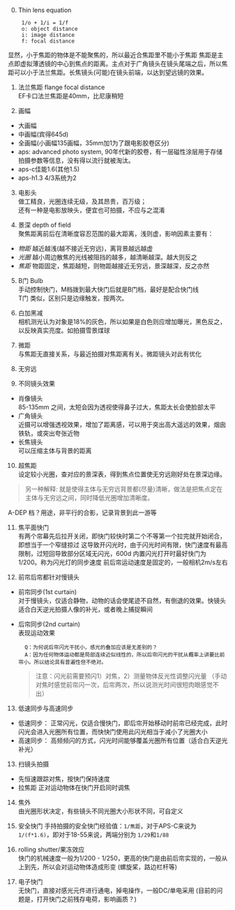 0. Thin lens equation

        1/o + 1/i = 1/f
        o: object distance
        i: image distance
        f: focal distance
  显然，小于焦距的物体是不能聚焦的，所以最近合焦距里不能小于焦距
焦距是主点即虚拟薄透镜的中心到焦点的距离。主点对于广角镜头在镜头尾端之后，所以焦距可以小于法兰焦距。长焦镜头(可能)在镜头前端，以达到望远镜的效果。  

1. 法兰焦距 flange focal distance  
  EF卡口法兰焦距是40mm，比尼康稍短

2. 画幅
  * 大画幅  
  * 中画幅(宾得645d)
  * 全画幅(小画幅135画幅，35mm加1为了跟电影胶卷区分)
  * aps: advanced photo system, 90年代新的胶卷，有一层磁性涂层用于存储拍摄参数等信息，没有得以流行就被淘汰。
  * aps-c佳能1.6(其他1.5)
  * aps-h1.3 4/3系统为2

3. 电影头  
  做工精良，光圈连续无级，及其昂贵，百万级；  
  还有一种是电影放映头，便宜也可拍摄，不应与之混淆

4. 景深 depth of field  
  聚焦距离前后在清晰度容忍范围的最大距离，浅则虚，影响因素主要有：
  * *物距* 越近越浅(越不接近无穷远)，离背景越远越虚  
  * *光圈* 越小周边散焦的光线被阻挡的越多，越清晰越深。越大则反之
  * *焦距* 物距固定，焦距越短，则物距越接近无穷远，景深越深，反之亦然

5. B门 Bulb  
  手动控制快门，M档拨到最大快门后就是B门档，最好是配合快门线   
  T门 类似，区别只是边缘触发，按两次。

6. 白加黑减  
  相机测光认为对象是18%的灰色，所以如果是白色则应增加曝光，黑色反之，以反映真实亮度。如拍摄雪景煤球

7. 微距  
  与焦距无直接关系，与最近拍摄对焦距离有关。微距镜头对此有优化

8. 无穷远

9. 不同镜头效果
  * 肖像镜头  
85-135mm 之间，太短会因为透视使得鼻子过大，焦距太长会使脸部太平
  * 广角镜头  
  近摄可以增强透视效果，增加了距离感，可以用于突出高大遥远的效果，烟囱铁轨，或突出夸张近物
  * 长焦镜头  
  可以压缩主体与背景的距离

10. 超焦距  
  设定较小光圈，查对应的景深表，得到焦点位置使无穷远刚好处在景深边缘。  
> 另一种解释:
就是使得主体与无穷远背景都(尽量)清晰，做法是把焦点定在主体与无穷远之间，同时降低光圈增加清晰度。  

  A-DEP 档？用途，非平行的合影，记录背景到此一游等

11. 焦平面快门  
  有两个帘幕先后拉开关闭，即快门较快时第二个不等第一个拉完就开始闭合，即想当于一个窄缝掠过
  这导致开闪光时，由于闪光时间有限，快门速度有最高限制，过短回导致部分区域无闪光，600d 内置闪光打开时最好快门为1/200。称为闪光灯的同步速度
前后帘运动速度是固定的，一般相机2m/s左右

12. 前帘后帘都针对慢镜头  
  * 前帘同步(1st curtain)   
    对于慢镜头，仅适合静物，动物的话会使尾迹不自然，有倒退的效果。快镜头适合白天逆光拍摄人像的补光，或者晚上捕捉瞬间  
  * 后帘同步(2nd curtain)  
    表现运动效果

      ```
        Q：为何说后帘闪光干扰小，感光的叠加应该是无差别的？
        A：因为任何物体运动都是局部连续近似线性的，所以后帘闪光的干扰从概率上讲要比前帘小。所以结论具有普遍性但不绝对。
      ```
      > 注意：闪光前需要预闪1）对焦，2）测量物体反光性调整闪光量 （手动对焦时感觉前帘闪一次，后帘两次，所以说测光时间很短肉眼感觉不出）
     
13. 低速同步与高速同步
  * 低速同步： 正常闪光，仅适合慢快门，即后帘开始移动时前帘已经完成，此时闪光会进入光圈所有位置，而快快门使用此闪光相当于减小了光圈大小
  * 高速同步： 高频频闪的方式，闪光时间能够覆盖光圈所有位置（适合白天逆光补光）

13. 扫镜头拍摄  
  * 先恒速跟踪对焦，按快门保持速度  
  * 拉焦距 正对运动物体在快门开启同时调焦

14. 焦外  
  由光圈形状决定，有些镜头不同光圈大小形状不同，可自定义

15. 安全快门
  手持拍摄的安全快门经验值：`1/焦距`，对于APS-C来说为`1/(f*1.6)`，即对于18-55来说，两端分别为 `1/29`和`1/88`

16. rolling shutter/果冻效应  
  快门的机械速度一般为1/200 - 1/250，更高的快门是由前后帘实现的，一般从上到先，所以会对运动物体造成形变 (螺旋桨，路边栏杆等)

17. 电子快门  
  无快门，直接对感光元件进行通电，掉电操作，一般DC/单电采用 (目前的问题是，打开快门之前残存电荷，影响画质？)
